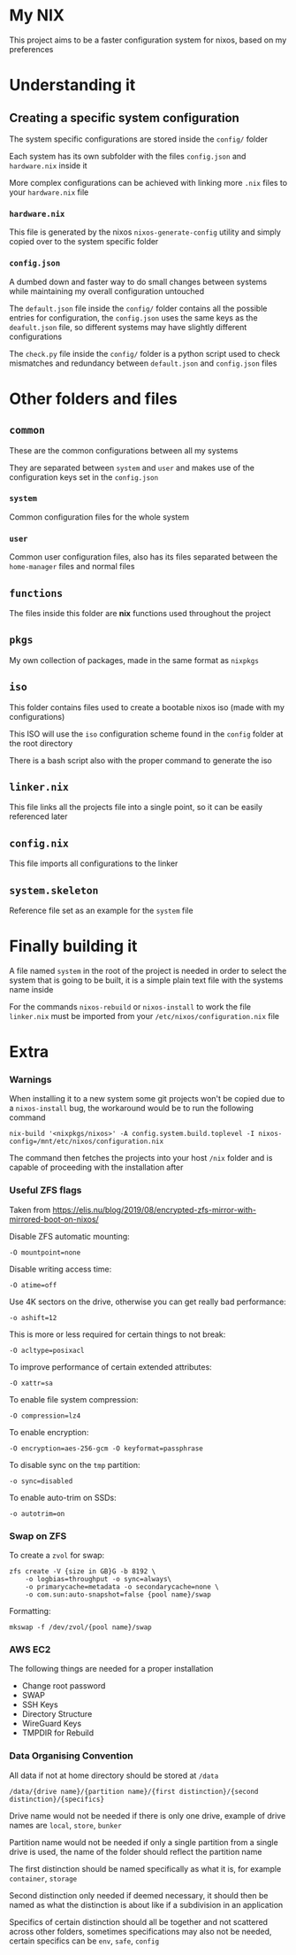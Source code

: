 # My NIX

This project aims to be a faster configuration system for nixos, based on my preferences

# Understanding it

## Creating a specific system configuration

The system specific configurations are stored inside the `config/` folder

Each system has its own subfolder with the files `config.json` and `hardware.nix` inside it

More complex configurations can be achieved with linking more `.nix` files to your `hardware.nix` file

### `hardware.nix`

This file is generated by the nixos `nixos-generate-config` utility and simply copied over to the system specific folder

### `config.json`

A dumbed down and faster way to do small changes between systems while maintaining my overall configuration untouched

The `default.json` file inside the `config/` folder contains all the possible entries for configuration, the `config.json` uses the same keys as the `deafult.json` file, so different systems may have slightly different configurations

The `check.py` file inside the `config/` folder is a python script used to check mismatches and redundancy between `default.json` and `config.json` files

# Other folders and files

## `common`

These are the common configurations between all my systems

They are separated between `system` and `user` and makes use of the configuration keys set in the `config.json`

### `system`

Common configuration files for the whole system

### `user`

Common user configuration files, also has its files separated between the `home-manager` files and normal files

## `functions`

The files inside this folder are **nix** functions used throughout the project

## `pkgs`

My own collection of packages, made in the same format as `nixpkgs`

## `iso`

This folder contains files used to create a bootable nixos iso (made with my configurations)

This ISO will use the `iso` configuration scheme found in the `config` folder at the root directory

There is a bash script also with the proper command to generate the iso

## `linker.nix`

This file links all the projects file into a single point, so it can be easily referenced later

## `config.nix`

This file imports all configurations to the linker

## `system.skeleton`

Reference file set as an example for the `system` file

# Finally building it

A file named `system` in the root of the project is needed in order to select the system that is going to be built, it is a simple plain text file with the systems name inside

For the commands `nixos-rebuild` or `nixos-install` to work the file `linker.nix` must be imported from your `/etc/nixos/configuration.nix` file

# Extra

### Warnings

When installing it to a new system some git projects won't be copied due to a `nixos-install` bug, the workaround would be to run the following command

`nix-build '<nixpkgs/nixos>' -A config.system.build.toplevel -I nixos-config=/mnt/etc/nixos/configuration.nix`

The command then fetches the projects into your host `/nix` folder and is capable of proceeding with the installation after

### Useful ZFS flags

Taken from <https://elis.nu/blog/2019/08/encrypted-zfs-mirror-with-mirrored-boot-on-nixos/>

Disable ZFS automatic mounting:

   `-O mountpoint=none`

Disable writing access time:

   `-O atime=off`

Use 4K sectors on the drive, otherwise you can get really bad performance:

   `-o ashift=12`

This is more or less required for certain things to not break:

   `-O acltype=posixacl`

To improve performance of certain extended attributes:

   `-O xattr=sa`

To enable file system compression:

   `-O compression=lz4`

To enable encryption:

   `-O encryption=aes-256-gcm -O keyformat=passphrase`

To disable sync on the `tmp` partition:

   `-o sync=disabled`

To enable auto-trim on SSDs:

   `-o autotrim=on`

### Swap on ZFS

To create a `zvol` for swap:

```
zfs create -V {size in GB}G -b 8192 \
    -o logbias=throughput -o sync=always\
    -o primarycache=metadata -o secondarycache=none \
    -o com.sun:auto-snapshot=false {pool name}/swap
```

Formatting:

```
mkswap -f /dev/zvol/{pool name}/swap
```

### AWS EC2

The following things are needed for a proper installation

 - Change root password
 - SWAP
 - SSH Keys
 - Directory Structure
 - WireGuard Keys
 - TMPDIR for Rebuild

### Data Organising Convention

All data if not at home directory should be stored at `/data`

`/data/{drive name}/{partition name}/{first distinction}/{second distinction}/{specifics}`

Drive name would not be needed if there is only one drive, example of drive names are `local`, `store`, `bunker`

Partition name would not be needed if only a single partition from a single drive is used, the name of the folder should reflect the partition name

The first distinction should be named specifically as what it is, for example `container`, `storage`

Second distinction only needed if deemed necessary, it should then be named as what the distinction is about like if a subdivision in an application

Specifics of certain distinction should all be together and not scattered across other folders, sometimes specifications may also not be needed, certain specifics can be `env`, `safe`, `config`
